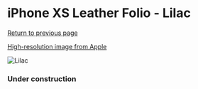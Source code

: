 # iPhone XS Leather Folio - Lilac

[Return to previous page](/iphone_x)

[High-resolution image from Apple](https://store.storeimages.cdn-apple.com/8756/as-images.apple.com/is/MVF92?wid=4500&hei=4500&fmt=png)

<div style="width: 384px"><img src="/everyphone/MVF92.png" alt="Lilac"></div>

### Under construction
